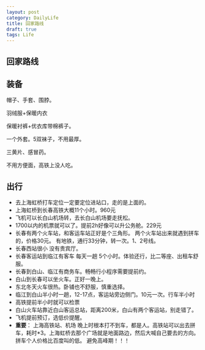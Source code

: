 ```yaml
---
layout: post
category: DailyLife
title: 回家路线
draft: true
tags: Life
---
```


## 回家路线

## 装备

帽子、手套、围脖。

羽绒服+保暖内衣

保暖衬裤+优衣库带棉裤子。



一个外套。5双袜子，不用最厚。

三黄片、感冒药。

不用方便面，高铁上没人吃。



## 出行

- 去上海虹桥打车定位一定要定位进站口，走的是上面的。
- 上海虹桥到长春高铁大概11个小时。960元
- 飞机可以长白山机场转，去长白山机场要走抚松。
- 1700以内的机票就可以了。提前2h好像可以升公务舱。229元
- 长春有两个火车站，和客运车站正好是个三角形。 两个火车站出来就遇到拼车的，价格30元。 有地铁，通行33分钟，转一次。1、2号线。
- 长春西站很小 没有贵宾厅。
- 长春客运站到临江有客车 每天一趟 5个小时。体验还行，比二等座、出租车舒服。
- 长春到白山、临江有商务车。畅畅行小程序需要提前约。
- 白山到长春可以坐火车。正好一晚上。
- 东北冬天火车很热。卧铺也不舒服，慎重选择。
- 临江到白山半小时一趟，12-17点，客运站旁边侧门。10元一次。行车半小时
- 高铁提前半小时就可以检票
- 白山火车站靠近白山客运总站，距离200米，白山有两个客运站，别走错了。
- 飞机提前预订，选低价提醒。
- **重要**： 上海高铁站、机场 晚上时根本打不到车，都是人。高铁站可以出去拼车，耗时*3。上海虹桥去那个广场就是地面路边，然后大喊自己要去的方向。拼车个人价格比百度叫的低。 避免高峰期！！！